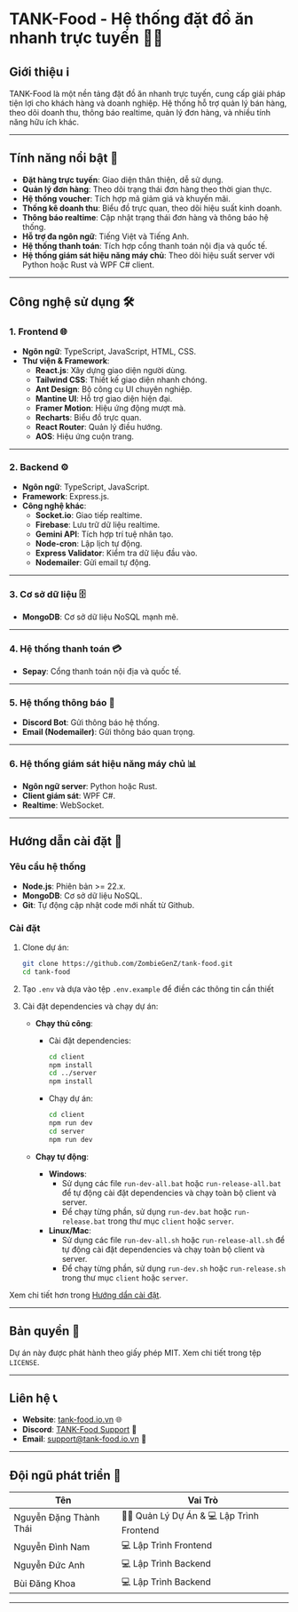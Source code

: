 # TANK-Food - Hệ thống đặt đồ ăn nhanh trực tuyến 🍔🍟

## Giới thiệu ℹ️
TANK-Food là một nền tảng đặt đồ ăn nhanh trực tuyến, cung cấp giải pháp tiện lợi cho khách hàng và doanh nghiệp. Hệ thống hỗ trợ quản lý bán hàng, theo dõi doanh thu, thông báo realtime, quản lý đơn hàng, và nhiều tính năng hữu ích khác.

---

## Tính năng nổi bật 🌟
- **Đặt hàng trực tuyến**: Giao diện thân thiện, dễ sử dụng.
- **Quản lý đơn hàng**: Theo dõi trạng thái đơn hàng theo thời gian thực.
- **Hệ thống voucher**: Tích hợp mã giảm giá và khuyến mãi.
- **Thống kê doanh thu**: Biểu đồ trực quan, theo dõi hiệu suất kinh doanh.
- **Thông báo realtime**: Cập nhật trạng thái đơn hàng và thông báo hệ thống.
- **Hỗ trợ đa ngôn ngữ**: Tiếng Việt và Tiếng Anh.
- **Hệ thống thanh toán**: Tích hợp cổng thanh toán nội địa và quốc tế.
- **Hệ thống giám sát hiệu năng máy chủ**: Theo dõi hiệu suất server với Python hoặc Rust và WPF C# client.

---

## Công nghệ sử dụng 🛠️

### **1. Frontend** 🌐
- **Ngôn ngữ**: TypeScript, JavaScript, HTML, CSS.
- **Thư viện & Framework**:
  - **React.js**: Xây dựng giao diện người dùng.
  - **Tailwind CSS**: Thiết kế giao diện nhanh chóng.
  - **Ant Design**: Bộ công cụ UI chuyên nghiệp.
  - **Mantine UI**: Hỗ trợ giao diện hiện đại.
  - **Framer Motion**: Hiệu ứng động mượt mà.
  - **Recharts**: Biểu đồ trực quan.
  - **React Router**: Quản lý điều hướng.
  - **AOS**: Hiệu ứng cuộn trang.

---

### **2. Backend** ⚙️
- **Ngôn ngữ**: TypeScript, JavaScript.
- **Framework**: Express.js.
- **Công nghệ khác**:
  - **Socket.io**: Giao tiếp realtime.
  - **Firebase**: Lưu trữ dữ liệu realtime.
  - **Gemini API**: Tích hợp trí tuệ nhân tạo.
  - **Node-cron**: Lập lịch tự động.
  - **Express Validator**: Kiểm tra dữ liệu đầu vào.
  - **Nodemailer**: Gửi email tự động.

---

### **3. Cơ sở dữ liệu** 🗄️
- **MongoDB**: Cơ sở dữ liệu NoSQL mạnh mẽ.

---

### **4. Hệ thống thanh toán** 💳
- **Sepay**: Cổng thanh toán nội địa và quốc tế.

---

### **5. Hệ thống thông báo** 🔔
- **Discord Bot**: Gửi thông báo hệ thống.
- **Email (Nodemailer)**: Gửi thông báo quan trọng.

---

### **6. Hệ thống giám sát hiệu năng máy chủ** 📊
- **Ngôn ngữ server**: Python hoặc Rust.
- **Client giám sát**: WPF C#.
- **Realtime**: WebSocket.

---

## Hướng dẫn cài đặt 🚀

### **Yêu cầu hệ thống**
- **Node.js**: Phiên bản >= 22.x.
- **MongoDB**: Cơ sở dữ liệu NoSQL.
- **Git**: Tự động cập nhật code mới nhất từ Github.

### **Cài đặt**
1. Clone dự án:
   ```bash
   git clone https://github.com/ZombieGenZ/tank-food.git
   cd tank-food
   ```

2. Tạo ``.env`` và dựa vào tệp ``.env.example`` để điền các thông tin cần thiết

3. Cài đặt dependencies và chạy dự án:
   - **Chạy thủ công**:
     - Cài đặt dependencies:
       ```bash
       cd client
       npm install
       cd ../server
       npm install
       ```
     - Chạy dự án:
       ```bash
       cd client
       npm run dev
       cd server
       npm run dev
       ```

   - **Chạy tự động**:
     - **Windows**:
       - Sử dụng các file `run-dev-all.bat` hoặc `run-release-all.bat` để tự động cài đặt dependencies và chạy toàn bộ client và server.
       - Để chạy từng phần, sử dụng `run-dev.bat` hoặc `run-release.bat` trong thư mục `client` hoặc `server`.
     - **Linux/Mac**:
       - Sử dụng các file `run-dev-all.sh` hoặc `run-release-all.sh` để tự động cài đặt dependencies và chạy toàn bộ client và server.
       - Để chạy từng phần, sử dụng `run-dev.sh` hoặc `run-release.sh` trong thư mục `client` hoặc `server`.

Xem chi tiết hơn trong [Hướng dẩn cài đặt](./INSTALLATION_STEPS.md).

---

## Bản quyền 📜
Dự án này được phát hành theo giấy phép MIT. Xem chi tiết trong tệp `LICENSE`.

---

## Liên hệ 📞
- **Website**: [tank-food.io.vn](https://tank-food.io.vn/) 🌐
- **Discord**: [TANK-Food Support](https://discord.gg/7SkzMkFWYN) 💬
- **Email**: support@tank-food.io.vn 📧

---

## Đội ngũ phát triển 👥

| Tên                        | Vai Trò                  |
|----------------------------|-------------------------|
| Nguyễn Đặng Thành Thái     | 👨‍💼 Quản Lý Dự Án & 💻 Lập Trình Frontend |
| Nguyễn Đình Nam            | 💻 Lập Trình Frontend    |
| Nguyễn Đức Anh             | 💻 Lập Trình Backend    |
| Bùi Đăng Khoa              | 💻 Lập Trình Backend    |

---

